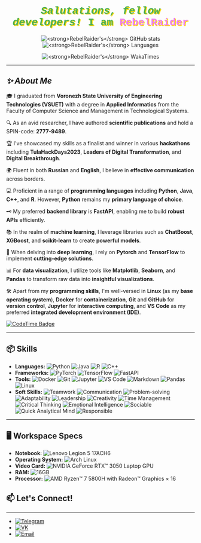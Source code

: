 <div align="center">
   <h1 style="font-family: 'Courier New', Courier, monospace; font-weight: bold; color: #4CAF50; text-shadow: 2px 2px #FFD700;"><em>Salutations, fellow developers!</em> I am <span style="color: #EE82EE;">RebelRaider</span></h1>

  <p>
    <img src="https://github-readme-stats.vercel.app/api?username=RebelRaider&show_icons=true&theme=synthwave&hide=stars,issues&show_owner=true&show=prs_merged" alt="<strong>RebelRaider's</strong> GitHub stats">
    <img src="https://github-readme-stats.vercel.app/api/top-langs/?username=RebelRaider&layout=compact&count_private=true&theme=synthwave&show_owner=true" alt="<strong>RebelRaider's</strong> Languages">
  </p>
  <p>
    <img src="https://github-readme-stats.vercel.app/api/wakatime?username=@RebelRaider" alt="<strong>RebelRaider's</strong> WakaTimes">
</div>

---

## <em>✨ About Me</em>

🎓 I graduated from <strong>Voronezh State University of Engineering Technologies (VSUET)</strong> with a degree in <strong>Applied Informatics</strong> from the Faculty of Computer Science and Management in Technological Systems.

🔍 As an avid researcher, I have authored <strong>scientific publications</strong> and hold a SPIN-code: <strong>2777-9489</strong>.

🏆 I've showcased my skills as a finalist and winner in various <strong>hackathons</strong> including <strong>TulaHackDays2023</strong>, <strong>Leaders of Digital Transformation</strong>, and <strong>Digital Breakthrough</strong>.

🌍 Fluent in both <strong>Russian</strong> and <strong>English</strong>, I believe in <strong>effective communication</strong> across borders.

💻 Proficient in a range of <strong>programming languages</strong> including <strong>Python</strong>, <strong>Java</strong>, <strong>C++</strong>, and <strong>R</strong>. However, <strong>Python</strong> remains my <strong>primary language of choice</strong>.

🗝 My preferred <strong>backend library</strong> is <strong>FastAPI</strong>, enabling me to build <strong>robust APIs</strong> efficiently.

📚 In the realm of <strong>machine learning</strong>, I leverage libraries such as <strong>ChatBoost</strong>, <strong>XGBoost</strong>, and <strong>scikit-learn</strong> to create <strong>powerful models</strong>.

🤖 When delving into <strong>deep learning</strong>, I rely on <strong>Pytorch</strong> and <strong>TensorFlow</strong> to implement <strong>cutting-edge solutions</strong>.

📊 For <strong>data visualization</strong>, I utilize tools like <strong>Matplotlib</strong>, <strong>Seaborn</strong>, and <strong>Pandas</strong> to transform raw data into <strong>insightful visualizations</strong>.

🛠️ Apart from my <strong>programming skills</strong>, I'm well-versed in <strong>Linux</strong> (as my <strong>base operating system</strong>), <strong>Docker</strong> for <strong>containerization</strong>, <strong>Git</strong> and <strong>GitHub</strong> for <strong>version control</strong>, <strong>Jupyter</strong> for <strong>interactive computing</strong>, and <strong>VS Code</strong> as my preferred <strong>integrated development environment (IDE)</strong>.
  </p>
     <p>
    <a href="https://codetime.dev">
      <img src="https://img.shields.io/endpoint?style=social&color=222&url=https%3A%2F%2Fapi.codetime.dev%2Fshield%3Fid%3D24542%26project%3D%26in=0" alt="CodeTime Badge">
    </a>
  </p>

---

## 📦 Skills

- **Languages:** ![Python](https://img.shields.io/badge/Python-14354C?style=for-the-badge&logo=python&logoColor=white) ![Java](https://img.shields.io/badge/Java-ED8B00?style=for-the-badge&logo=openjdk&logoColor=white) ![R](https://img.shields.io/badge/R-276DC3?style=for-the-badge&logo=r&logoColor=white) ![C++](https://img.shields.io/badge/C%2B%2B-00599C?style=for-the-badge&logo=c%2B%2B&logoColor=white)
- **Frameworks:** ![PyTorch](https://img.shields.io/badge/pytorch-EE4C2C?style=for-the-badge&logo=pytorch&logoColor=white) ![TensorFlow](https://img.shields.io/badge/tensorflow-FF6F00?style=for-the-badge&logo=tensorflow&logoColor=white) ![FastAPI](https://img.shields.io/badge/fastapi-009688?style=for-the-badge&logo=fastapi&logoColor=white)
- **Tools:** ![Docker](https://img.shields.io/badge/docker-2496ED?style=for-the-badge&logo=docker&logoColor=white) ![Git](https://img.shields.io/badge/git-F05032?style=for-the-badge&logo=git&logoColor=white) ![Jupyter](https://img.shields.io/badge/jupyter-F37626?style=for-the-badge&logo=jupyter&logoColor=white) ![VS Code](https://img.shields.io/badge/visual%20studio%20code-007ACC?style=for-the-badge&logo=visual-studio-code&logoColor=white) ![Markdown](https://img.shields.io/badge/markdown-%23000000.svg?style=for-the-badge&logo=markdown&logoColor=white) ![Pandas](https://img.shields.io/badge/pandas-%23150458.svg?style=for-the-badge&logo=pandas&logoColor=white) ![Linux](https://img.shields.io/badge/Linux-FCC624?style=for-the-badge&logo=linux&logoColor=black)
- **Soft Skills:** ![Teamwork](https://img.shields.io/badge/Teamwork-%234CAF50.svg?style=for-the-badge&logoColor=white)
![Communication](https://img.shields.io/badge/Communication-%230077B5.svg?style=for-the-badge&logoColor=white)
![Problem-solving](https://img.shields.io/badge/Problem--solving-%23FFA500.svg?style=for-the-badge&logoColor=white)
![Adaptability](https://img.shields.io/badge/Adaptability-%23FF5733.svg?style=for-the-badge&logoColor=white)
![Leadership](https://img.shields.io/badge/Leadership-%23FFD700.svg?style=for-the-badge&logoColor=white)
![Creativity](https://img.shields.io/badge/Creativity-%23FF1493.svg?style=for-the-badge&logoColor=white)
![Time Management](https://img.shields.io/badge/Time_Management-%2300A500.svg?style=for-the-badge&logoColor=white)
![Critical Thinking](https://img.shields.io/badge/Critical_Thinking-%23DFF500.svg?style=for-the-badge&logoColor=white)
![Emotional Intelligence](https://img.shields.io/badge/Emotional_Intelligence-%28696969.svg?style=for-the-badge&logoColor=white)
![Sociable](https://img.shields.io/badge/Sociable-%2300BFFF.svg?style=for-the-badge&logoColor=white)
![Quick Analytical Mind](https://img.shields.io/badge/Quick_Analytical_Mind-%23FFD73A.svg?style=for-the-badge&logoColor=white)
![Responsible](https://img.shields.io/badge/Responsible-%233CB371.svg?style=for-the-badge&logoColor=white)
---

## 🖥️ Workspace Specs

- **Notebook:** ![Lenovo Legion 5 17ACH6](https://img.shields.io/badge/Lenovo_Legion_5_17ACH6-000000?style=for-the-badge&logo=lenovo&logoColor=white)
- **Operating System:** ![Arch Linux](https://img.shields.io/badge/Arch_Linux-1793D1?style=for-the-badge&logo=arch-linux&logoColor=white)
- **Video Card:** ![NVIDIA GeForce RTX™ 3050 Laptop GPU](https://img.shields.io/badge/NVIDIA-RTX3050Mobile-76B900?style=for-the-badge&logo=nvidia&logoColor=white)
- **RAM:** ![16GB](https://img.shields.io/badge/RAM-16GB-0076C5?style=for-the-badge&logoColor=white)
- **Processor:** ![AMD Ryzen™ 7 5800H with Radeon™ Graphics × 16](https://img.shields.io/badge/AMD-Ryzen_7_5800H-ED1C24?style=for-the-badge&logo=amd&logoColor=white)
## 📫 Let's Connect!

---

- [![Telegram](https://img.shields.io/badge/Telegram-2CA5E0?style=for-the-badge&logo=telegram&logoColor=white)](https://t.me/RebelRaider)
- [![VK](https://img.shields.io/badge/VK-%23177BBD.svg?style=for-the-badge&logo=vk&logoColor=white)](https://vk.com/mindreading_genius)
- [![Email](https://img.shields.io/badge/Gmail-D14836?style=for-the-badge&logo=gmail&logoColor=white)](mailto:leonid.chesnikov@gmail.com)
